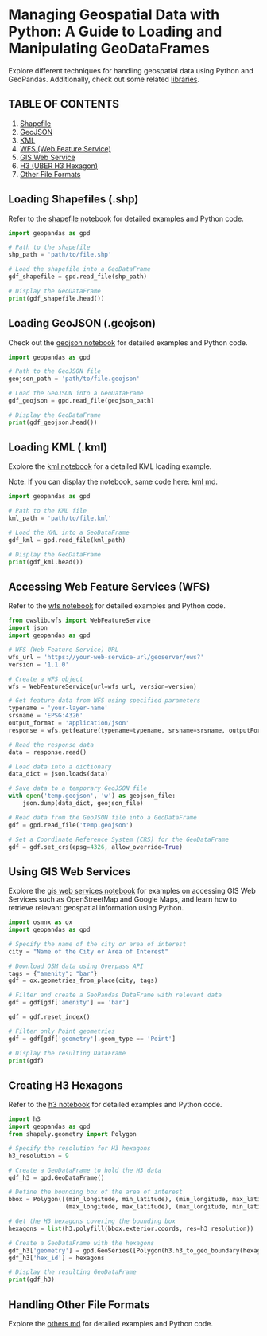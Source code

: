 # Managing Geospatial Data with Python: A Guide to Loading and Manipulating GeoDataFrames

Explore different techniques for handling geospatial data using Python and GeoPandas. Additionally, check out some related [libraries](https://github.com/oechenique/boundaries/blob/main/Notebook/libraries.md).

## TABLE OF CONTENTS
1. [Shapefile](#shapefile)
2. [GeoJSON](#geojson)
3. [KML](#kml)
4. [WFS (Web Feature Service)](#wfs)
5. [GIS Web Service](#gws)
6. [H3 (UBER H3 Hexagon)](#h3)
7. [Other File Formats](#other)

## Loading Shapefiles (.shp) <a name="shapefile"></a>

Refer to the [shapefile notebook](https://github.com/oechenique/boundaries/blob/main/Notebook/shapefile.ipynb) for detailed examples and Python code.

```python
import geopandas as gpd

# Path to the shapefile
shp_path = 'path/to/file.shp'

# Load the shapefile into a GeoDataFrame
gdf_shapefile = gpd.read_file(shp_path)

# Display the GeoDataFrame
print(gdf_shapefile.head())
```

## Loading GeoJSON (.geojson) <a name="geojson"></a>

Check out the <a href="https://github.com/oechenique/boundaries/blob/main/Notebook/geojson.ipynb" target="_blank">geojson notebook</a> for detailed examples and Python code.

```python
import geopandas as gpd

# Path to the GeoJSON file
geojson_path = 'path/to/file.geojson'

# Load the GeoJSON into a GeoDataFrame
gdf_geojson = gpd.read_file(geojson_path)

# Display the GeoDataFrame
print(gdf_geojson.head())
```

## Loading KML (.kml) <a name="kml"></a>

Explore the <a href="https://github.com/oechenique/boundaries/blob/main/Notebook/kml.zip" target="_blank">kml notebook</a> for a detailed KML loading example.

Note: If you can display the notebook, same code here: <a href="https://github.com/oechenique/boundaries/blob/main/Notebook/kml.md" target="_blank">kml md</a>.

```python
import geopandas as gpd

# Path to the KML file
kml_path = 'path/to/file.kml'

# Load the KML into a GeoDataFrame
gdf_kml = gpd.read_file(kml_path)

# Display the GeoDataFrame
print(gdf_kml.head())
```

## Accessing Web Feature Services (WFS) <a name="wfs"></a>

Refer to the <a href="https://github.com/oechenique/boundaries/blob/main/Notebook/wms.ipynb" target="_blank">wfs notebook</a> for detailed examples and Python code.

```python
from owslib.wfs import WebFeatureService
import json
import geopandas as gpd

# WFS (Web Feature Service) URL
wfs_url = 'https://your-web-service-url/geoserver/ows?'
version = '1.1.0'

# Create a WFS object
wfs = WebFeatureService(url=wfs_url, version=version)

# Get feature data from WFS using specified parameters
typename = 'your-layer-name'
srsname = 'EPSG:4326'
output_format = 'application/json'
response = wfs.getfeature(typename=typename, srsname=srsname, outputFormat=output_format)

# Read the response data
data = response.read()

# Load data into a dictionary
data_dict = json.loads(data)

# Save data to a temporary GeoJSON file
with open('temp.geojson', 'w') as geojson_file:
    json.dump(data_dict, geojson_file)

# Read data from the GeoJSON file into a GeoDataFrame
gdf = gpd.read_file('temp.geojson')

# Set a Coordinate Reference System (CRS) for the GeoDataFrame
gdf = gdf.set_crs(epsg=4326, allow_override=True)
```

## Using GIS Web Services <a name="gws"></a>

Explore the [gis web services notebook](https://github.com/oechenique/boundaries/blob/main/Notebook/web_service.ipynb) for examples on accessing GIS Web Services such as OpenStreetMap and Google Maps, and learn how to retrieve relevant geospatial information using Python.

```python
import osmnx as ox
import geopandas as gpd

# Specify the name of the city or area of interest
city = "Name of the City or Area of Interest"

# Download OSM data using Overpass API
tags = {"amenity": "bar"}
gdf = ox.geometries_from_place(city, tags)

# Filter and create a GeoPandas DataFrame with relevant data
gdf = gdf[gdf['amenity'] == 'bar']

gdf = gdf.reset_index()

# Filter only Point geometries
gdf = gdf[gdf['geometry'].geom_type == 'Point']

# Display the resulting DataFrame
print(gdf)
```

## Creating H3 Hexagons <a name="h3"></a>

Refer to the <a href="https://github.com/oechenique/boundaries/blob/main/Notebook/h3.ipynb" target="_blank">h3 notebook</a> for detailed examples and Python code.

```python
import h3
import geopandas as gpd
from shapely.geometry import Polygon

# Specify the resolution for H3 hexagons
h3_resolution = 9

# Create a GeoDataFrame to hold the H3 data
gdf_h3 = gpd.GeoDataFrame()

# Define the bounding box of the area of interest
bbox = Polygon([(min_longitude, min_latitude), (min_longitude, max_latitude),
                (max_longitude, max_latitude), (max_longitude, min_latitude)])

# Get the H3 hexagons covering the bounding box
hexagons = list(h3.polyfill(bbox.exterior.coords, res=h3_resolution))

# Create a GeoDataFrame with the hexagons
gdf_h3['geometry'] = gpd.GeoSeries([Polygon(h3.h3_to_geo_boundary(hexagon)) for hexagon in hexagons])
gdf_h3['hex_id'] = hexagons

# Display the resulting GeoDataFrame
print(gdf_h3)
```

## Handling Other File Formats <a name="other"></a>

Explore the <a href="https://github.com/oechenique/boundaries/blob/main/Notebook/others.md" target="_blank">others md</a> for detailed examples and Python code.
